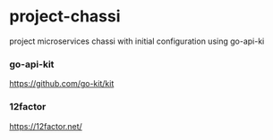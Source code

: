 # project-chassi

project microservices chassi with initial configuration using go-api-ki

### go-api-kit
 https://github.com/go-kit/kit
 
### 12factor
 https://12factor.net/


